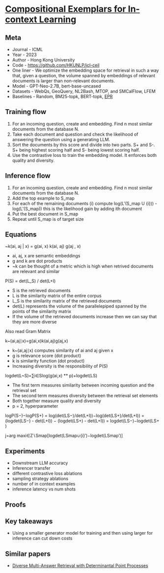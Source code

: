 # [Compositional Exemplars for In-context Learning](https://arxiv.org/abs/2302.05698)

## Meta

* Journal - ICML
* Year - 2023
* Author - Hong Kong University
* Code - https://github.com/HKUNLP/icl-ceil
* One liner - We optimize the embedding space for retrieval in such a way that, given a question, the volume spanned by embeddings of relevant documents is larger than non-relevant documents.
* Model - GPT-Neo-2.7B, bert-base-uncased
* Datasets - WebQs, GeoQuery, NL2Bash, MTOP, and SMCalFlow, LFEM
* Baselines - Random, BM25-topk, BERT-topk, [EPR](https://aclanthology.org/2022.naacl-main.191.pdf)

## Training flow

1. For an incoming question, create and embedding. Find n most similar documents from the database N.
2. Take each document and question and check the likelihood of answering the question using a generating LLM.
3. Sort the documents by this score and divide into two parts. S+ and S-. S+ being highest scoring half and S- being lowest scoring half.
4. Use the contrastive loss to train the embedding model. It enforces both quality and diversity.

## Inference flow

1. For an incoming question, create and embedding. Find n most similar documents from the database N.
2. Add the top example to S_map
3. For each of the remaining documents (i) compute log(L'(S_map U {i})) - log(L'(S_map)) this is the likelihood gain by adding ith document
4. Put the best document in S_map
5. Repeat until S_map is of target size

## Equations

~k(ai, aj | x) = g(ai, x) k(ai, aj) g(aj , x)

- ai, aj, x are semantic embeddings
- g and k are dot products
- ~k can be thought of a metric which is high when retrived documents are relevant and similar

P(S) = det(L_S) / det(L+I)

- S is the retrieved documents
- L is the similarity matrix of the entire corpus
- L_S is the similarity matrix of the retrieved documents
- det(L) represents the volume of the parallelepiped spanned by the points of the similarity matrix
- If the volume of the retrieved documents increase then we can say that they are more diverse

Also read Gram Matrix

k~(ai,aj∣x)=g(ai,x)k(ai,aj)g(aj,x)

- k~(ai,aj∣x) computes similarity of ai and aj given x
- g is relevance score (dot product)
- k is similarity function (dot product)
- Increasing diversity is the responsibility of P(S)

logdet(L~S​)=∑i∈S​log(g(ai,x) ** p​)+logdet(LS​)

- The first term measures similarity between incoming question and the retrieval set
- The second term measures diversity between the retrieval set elements
- Both together measure quality and diversity
- p = 2, hyperparameter

logP(S−)−logP(S+)
= log(det(LS−​)/det(L+I))​−log(det(LS+​)/det(L+I)​)
= (logdet(LS−​) - det(L+I)) − (logdet(LS+​) - det(L+I))
= logdet(LS−​)−logdet(LS+​)

j=arg maxi∈Z∖Smap​​[logdet(LSmap​∪{i}′​)−logdet(LSmap​′​)]

## Experiments

- Downstream LLM accuracy
- Inferencer transfer
- different contrastive loss ablations
- sampling strategy ablations
- number of in context examples
- inference latency vs num shots

## Proofs

## Key takeaways

- Using a smaller generator model for training and then using larger for inference can cut down costs

## Similar papers

- [Diverse Multi-Answer Retrieval with Determinantal Point Processes](https://arxiv.org/abs/2211.16029)
